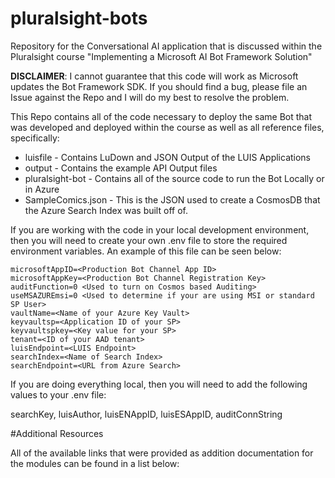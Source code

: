 # pluralsight-bots
Repository for the Conversational AI application that is discussed within the Pluralsight course "Implementing a Microsoft AI Bot Framework Solution"

**DISCLAIMER**: I cannot guarantee that this code will work as Microsoft updates the Bot Framework SDK. If you should find a bug, please file an Issue against the Repo and I will do my best to resolve the problem.

This Repo contains all of the code necessary to deploy the same Bot that was developed and deployed within the course as well as all reference files, specifically:

* luisfile - Contains LuDown and JSON Output of the LUIS Applications
* output - Contains the example API Output files
* pluralsight-bot - Contains all of the source code to run the Bot Locally or in Azure
* SampleComics.json - This is the JSON used to create a CosmosDB that the Azure Search Index was built off of.

If you are working with the code in your local development environment, then you will need to create your own .env file to store the required environment variables. An example of this file can be seen below:

    microsoftAppID=<Production Bot Channel App ID>
    microsoftAppKey=<Production Bot Channel Registration Key>
    auditFunction=0 <Used to turn on Cosmos based Auditing>
    useMSAZUREmsi=0 <Used to determine if your are using MSI or standard SP User>
    vaultName=<Name of your Azure Key Vault>
    keyvaultsp=<Application ID of your SP>
    keyvaultspkey=<Key value for your SP>
    tenant=<ID of your AAD tenant>
    luisEndpoint=<LUIS Endpoint>
    searchIndex=<Name of Search Index>
    searchEndpoint=<URL from Azure Search>

If you are doing everything local, then you will need to add the following values to your .env file: 

searchKey, luisAuthor, luisENAppID, luisESAppID, auditConnString

#Additional Resources

All of the available links that were provided as addition documentation for the modules can be found in a list below:

